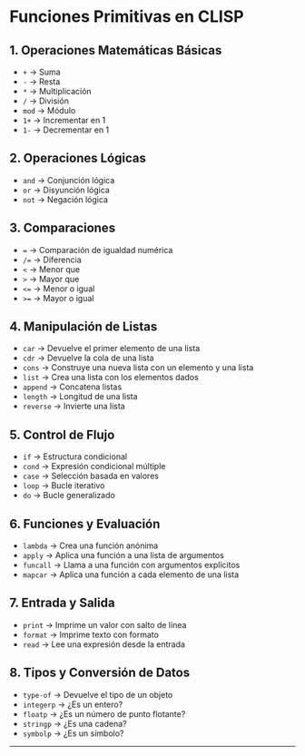 # Funciones Primitivas en CLISP

## 1. Operaciones Matemáticas Básicas
- `+` → Suma
- `-` → Resta
- `*` → Multiplicación
- `/` → División
- `mod` → Módulo
- `1+` → Incrementar en 1
- `1-` → Decrementar en 1

## 2. Operaciones Lógicas
- `and` → Conjunción lógica
- `or` → Disyunción lógica
- `not` → Negación lógica

## 3. Comparaciones
- `=` → Comparación de igualdad numérica
- `/=` → Diferencia
- `<` → Menor que
- `>` → Mayor que
- `<=` → Menor o igual
- `>=` → Mayor o igual

## 4. Manipulación de Listas
- `car` → Devuelve el primer elemento de una lista
- `cdr` → Devuelve la cola de una lista
- `cons` → Construye una nueva lista con un elemento y una lista
- `list` → Crea una lista con los elementos dados
- `append` → Concatena listas
- `length` → Longitud de una lista
- `reverse` → Invierte una lista

## 5. Control de Flujo
- `if` → Estructura condicional
- `cond` → Expresión condicional múltiple
- `case` → Selección basada en valores
- `loop` → Bucle iterativo
- `do` → Bucle generalizado

## 6. Funciones y Evaluación
- `lambda` → Crea una función anónima
- `apply` → Aplica una función a una lista de argumentos
- `funcall` → Llama a una función con argumentos explícitos
- `mapcar` → Aplica una función a cada elemento de una lista

## 7. Entrada y Salida
- `print` → Imprime un valor con salto de línea
- `format` → Imprime texto con formato
- `read` → Lee una expresión desde la entrada

## 8. Tipos y Conversión de Datos
- `type-of` → Devuelve el tipo de un objeto
- `integerp` → ¿Es un entero?
- `floatp` → ¿Es un número de punto flotante?
- `stringp` → ¿Es una cadena?
- `symbolp` → ¿Es un símbolo?

---

